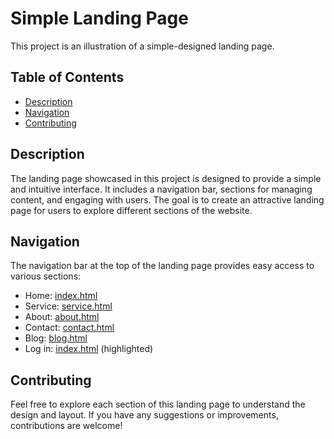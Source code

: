 # Simple Landing Page

This project is an illustration of a simple-designed landing page.

## Table of Contents

- [Description](#description)
- [Navigation](#navigation)
- [Contributing](#Contributing)

## Description

The landing page showcased in this project is designed to provide a simple and intuitive interface. It includes a navigation bar, sections for managing content, and engaging with users. The goal is to create an attractive landing page for users to explore different sections of the website.

## Navigation

The navigation bar at the top of the landing page provides easy access to various sections:

- Home: [index.html](index.html)
- Service: [service.html](service.html)
- About: [about.html](about.html)
- Contact: [contact.html](contact.html)
- Blog: [blog.html](blog.html)
- Log in: [index.html](index.html) (highlighted)

## Contributing
Feel free to explore each section of this landing page to understand the design and layout. If you have any suggestions or improvements, contributions are welcome!


